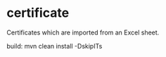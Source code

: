 # certificate
Certificates which are imported from an Excel sheet.

build:
mvn clean install -DskipITs